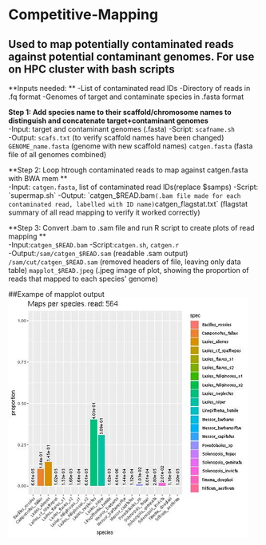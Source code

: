 # Competitive-Mapping
Used to map potentially contaminated reads against potential contaminant genomes. For use on HPC cluster with bash scripts
---
**Inputs needed: **
-List of contaminated read IDs
-Directory of reads in .fq format
-Genomes of target and contaminate species in .fasta format

**Step 1: Add species name to their scaffold/chromosome names to distinguish and concatenate target+contaminant genomes**  
-Input: target and contaminant genomes (.fasta)
-Script: `scafname.sh`  
-Output: `scafs.txt` (to verify scaffold names have been changed)  
          `GENOME_name.fasta` (genome with new scaffold names)
          `catgen.fasta` (fasta file of all genomes combined)

**Step 2: Loop htrough contaminated reads to map against catgen.fasta with BWA mem **  
-Input: `catgen.fasta`, list of contaminated read IDs(replace $samps)
-Script: `supermap.sh`
-Output: `catgen_$READ.bam` (.bam file made for each contaminated read, labelled with ID name)
         `catgen_flagstat.txt` (flagstat summary of all read mapping to verify it worked correctly)
           
**Step 3: Convert .bam to .sam file and run R script to create plots of read mapping **  
-Input:`catgen_$READ.bam`
-Script:`catgen.sh`, `catgen.r`  
-Output:`/sam/catgen_$READ.sam` (readable .sam output)
        `/sam/cut/catgen_$READ.sam` (removed headers of file, leaving only data table)
        `mapplot_$READ.jpeg` (.jpeg image of plot, showing the proportion of reads that mapped to each species' genome)

##Exampe of mapplot output
![mapplot for read 564](mapplot_564.jpeg)

